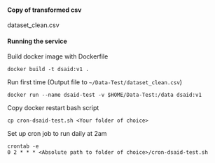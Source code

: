 #### Copy of transformed csv
dataset_clean.csv

#### Running the service

Build docker image with Dockerfile
```
docker build -t dsaid:v1 .
```

Run first time (Output file to `~/Data-Test/dataset_clean.csv`)
```
docker run --name dsaid-test -v $HOME/Data-Test:/data dsaid:v1
```

Copy docker restart bash script
```
cp cron-dsaid-test.sh <Your folder of choice>
```

Set up cron job to run daily at 2am
```
crontab -e
0 2 * * * <Absolute path to folder of choice>/cron-dsaid-test.sh
```
